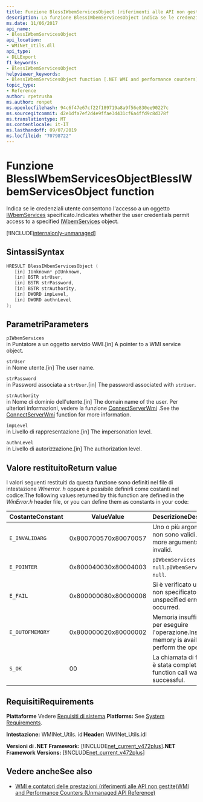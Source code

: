 ```yaml
---
title: Funzione BlessIWbemServicesObject (riferimenti alle API non gestite)
description: La funzione BlessIWbemServicesObject indica se le credenziali utente consentono l'accesso a un oggetto IWbemServices
ms.date: 11/06/2017
api_name:
- BlessIWbemServicesObject
api_location:
- WMINet_Utils.dll
api_type:
- DLLExport
f1_keywords:
- BlessIWbemServicesObject
helpviewer_keywords:
- BlessIWbemServicesObject function [.NET WMI and performance counters]
topic_type:
- Reference
author: rpetrusha
ms.author: ronpet
ms.openlocfilehash: 94c6f47e67cf22f189719a8a9f56e830ee90227c
ms.sourcegitcommit: d2e1dfa7ef2d4e9ffae3d431cf6a4ffd9c8d378f
ms.translationtype: MT
ms.contentlocale: it-IT
ms.lasthandoff: 09/07/2019
ms.locfileid: "70798722"
---
```

# <a name="blessiwbemservicesobject-function"></a><span data-ttu-id="1cbe6-103">Funzione BlessIWbemServicesObject</span><span class="sxs-lookup"><span data-stu-id="1cbe6-103">BlessIWbemServicesObject function</span></span>
<span data-ttu-id="1cbe6-104">Indica se le credenziali utente consentono l'accesso a un oggetto [IWbemServices](/windows/desktop/api/wbemcli/nn-wbemcli-iwbemservices) specificato.</span><span class="sxs-lookup"><span data-stu-id="1cbe6-104">Indicates whether the user credentials permit access to a specified [IWbemServices](/windows/desktop/api/wbemcli/nn-wbemcli-iwbemservices) object.</span></span> 

[!INCLUDE[internalonly-unmanaged](../../../../includes/internalonly-unmanaged.md)]

## <a name="syntax"></a><span data-ttu-id="1cbe6-105">Sintassi</span><span class="sxs-lookup"><span data-stu-id="1cbe6-105">Syntax</span></span>

```cpp
HRESULT BlessIWbemServicesObject (
   [in] IUnknown* pIUnknown,
   [in] BSTR strUser, 
   [in] BSTR strPassword, 
   [in] BSTR strAuthority, 
   [in] DWORD impLevel, 
   [in] DWORD authnLevel
);
```

## <a name="parameters"></a><span data-ttu-id="1cbe6-106">Parametri</span><span class="sxs-lookup"><span data-stu-id="1cbe6-106">Parameters</span></span>

`pIWbemServices`\
<span data-ttu-id="1cbe6-107">in Puntatore a un oggetto servizio WMI.</span><span class="sxs-lookup"><span data-stu-id="1cbe6-107">[in] A pointer to a WMI service object.</span></span>

`strUser`\
<span data-ttu-id="1cbe6-108">in Nome utente.</span><span class="sxs-lookup"><span data-stu-id="1cbe6-108">[in] The user name.</span></span>

`strPassword`\
<span data-ttu-id="1cbe6-109">in Password associata a `strUser`.</span><span class="sxs-lookup"><span data-stu-id="1cbe6-109">[in] The password associated with `strUser`.</span></span>

`strAuthority`\
<span data-ttu-id="1cbe6-110">in Nome di dominio dell'utente.</span><span class="sxs-lookup"><span data-stu-id="1cbe6-110">[in] The domain name of the user.</span></span> <span data-ttu-id="1cbe6-111">Per ulteriori informazioni, vedere la funzione [ConnectServerWmi](connectserverwmi.md) .</span><span class="sxs-lookup"><span data-stu-id="1cbe6-111">See the [ConnectServerWmi](connectserverwmi.md) function for more information.</span></span>

`impLevel`\
<span data-ttu-id="1cbe6-112">in Livello di rappresentazione.</span><span class="sxs-lookup"><span data-stu-id="1cbe6-112">[in] The impersonation level.</span></span>

`authnLevel`\
<span data-ttu-id="1cbe6-113">in Livello di autorizzazione.</span><span class="sxs-lookup"><span data-stu-id="1cbe6-113">[in] The authorization level.</span></span>

## <a name="return-value"></a><span data-ttu-id="1cbe6-114">Valore restituito</span><span class="sxs-lookup"><span data-stu-id="1cbe6-114">Return value</span></span>

<span data-ttu-id="1cbe6-115">I valori seguenti restituiti da questa funzione sono definiti nel file di intestazione *Winerror. h* oppure è possibile definirli come costanti nel codice:</span><span class="sxs-lookup"><span data-stu-id="1cbe6-115">The following values returned by this function are defined in the *WinError.h* header file, or you can define them as constants in your code:</span></span>

|<span data-ttu-id="1cbe6-116">Costante</span><span class="sxs-lookup"><span data-stu-id="1cbe6-116">Constant</span></span>  |<span data-ttu-id="1cbe6-117">Value</span><span class="sxs-lookup"><span data-stu-id="1cbe6-117">Value</span></span>  |<span data-ttu-id="1cbe6-118">Descrizione</span><span class="sxs-lookup"><span data-stu-id="1cbe6-118">Description</span></span>  |
|---------|---------|---------|
| `E_INVALIDARG` | <span data-ttu-id="1cbe6-119">0x80070057</span><span class="sxs-lookup"><span data-stu-id="1cbe6-119">0x80070057</span></span> | <span data-ttu-id="1cbe6-120">Uno o più argomenti non sono validi.</span><span class="sxs-lookup"><span data-stu-id="1cbe6-120">One or more arguments are invalid.</span></span> |
| `E_POINTER` | <span data-ttu-id="1cbe6-121">0x80004003</span><span class="sxs-lookup"><span data-stu-id="1cbe6-121">0x80004003</span></span> | <span data-ttu-id="1cbe6-122">`pIWbemServices` è `null`.</span><span class="sxs-lookup"><span data-stu-id="1cbe6-122">`pIWbemServices` is `null`.</span></span> | 
| `E_FAIL` | <span data-ttu-id="1cbe6-123">0x80000008</span><span class="sxs-lookup"><span data-stu-id="1cbe6-123">0x80000008</span></span> | <span data-ttu-id="1cbe6-124">Si è verificato un errore non specificato.</span><span class="sxs-lookup"><span data-stu-id="1cbe6-124">An unspecified error has occurred.</span></span> |
| `E_OUTOFMEMORY` | <span data-ttu-id="1cbe6-125">0x80000002</span><span class="sxs-lookup"><span data-stu-id="1cbe6-125">0x80000002</span></span> | <span data-ttu-id="1cbe6-126">Memoria insufficiente per eseguire l'operazione.</span><span class="sxs-lookup"><span data-stu-id="1cbe6-126">Insufficient memory is available to perform the operation.</span></span> | 
| `S_OK` | <span data-ttu-id="1cbe6-127">0</span><span class="sxs-lookup"><span data-stu-id="1cbe6-127">0</span></span> | <span data-ttu-id="1cbe6-128">La chiamata di funzione è stata completata.</span><span class="sxs-lookup"><span data-stu-id="1cbe6-128">The function call was successful.</span></span> | 

## <a name="requirements"></a><span data-ttu-id="1cbe6-129">Requisiti</span><span class="sxs-lookup"><span data-stu-id="1cbe6-129">Requirements</span></span>

 <span data-ttu-id="1cbe6-130">**Piattaforme** Vedere [Requisiti di sistema](../../get-started/system-requirements.md).</span><span class="sxs-lookup"><span data-stu-id="1cbe6-130">**Platforms:** See [System Requirements](../../get-started/system-requirements.md).</span></span>

 <span data-ttu-id="1cbe6-131">**Intestazione:** WMINet_Utils. idl</span><span class="sxs-lookup"><span data-stu-id="1cbe6-131">**Header:** WMINet_Utils.idl</span></span>

 <span data-ttu-id="1cbe6-132">**Versioni di .NET Framework:** [!INCLUDE[net_current_v472plus](../../../../includes/net-current-v472plus.md)]</span><span class="sxs-lookup"><span data-stu-id="1cbe6-132">**.NET Framework Versions:** [!INCLUDE[net_current_v472plus](../../../../includes/net-current-v472plus.md)]</span></span>

## <a name="see-also"></a><span data-ttu-id="1cbe6-133">Vedere anche</span><span class="sxs-lookup"><span data-stu-id="1cbe6-133">See also</span></span>

- [<span data-ttu-id="1cbe6-134">WMI e contatori delle prestazioni (riferimenti alle API non gestite)</span><span class="sxs-lookup"><span data-stu-id="1cbe6-134">WMI and Performance Counters (Unmanaged API Reference)</span></span>](index.md)
